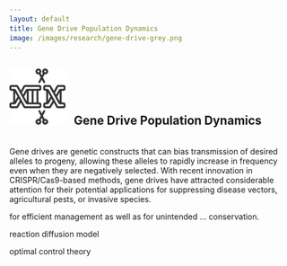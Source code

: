 ```yaml
---
layout: default
title: Gene Drive Population Dynamics
image: /images/research/gene-drive-grey.png
---
```


## <img style="width:100px; padding-right: 10px;" src="/images/research/gene-drive-grey.png"> Gene Drive Population Dynamics

<br/>
Gene drives are genetic constructs that can bias transmission of desired alleles to progeny, allowing these alleles to rapidly increase in frequency even when they are negatively selected. With recent innovation in CRISPR/Cas9-based methods, gene drives have attracted considerable attention for their potential applications for suppressing disease vectors, agricultural pests, or invasive species. 


for efficient management as well as for unintended ... conservation.


reaction diffusion model 

optimal control theory
